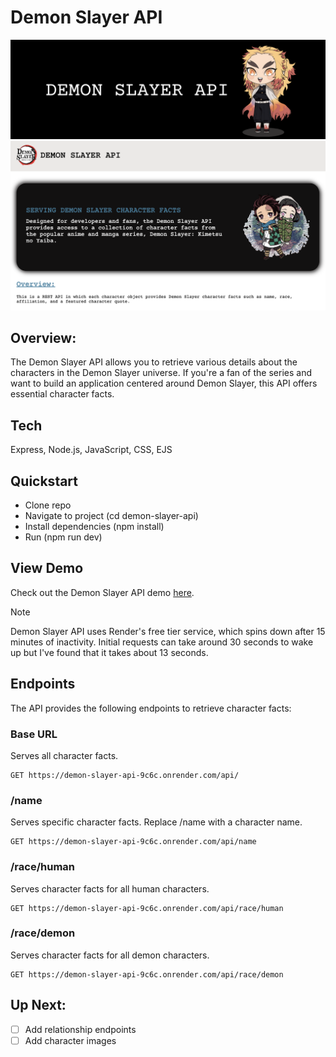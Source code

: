# Demon Slayer API
![Header](https://github.com/gwendolyn954/demon-slayer-api/blob/main/public/assets/gh-header.png)
![Project Screenshot](https://github.com/gwendolyn954/demon-slayer-api/blob/main/public/assets/ds-updated.png)

## Overview:

The Demon Slayer API allows you to retrieve various details about the characters in the Demon Slayer universe. If you're a fan of the series and want to build an application centered around Demon Slayer, this API offers essential character facts.

## Tech  
Express, Node.js, JavaScript, CSS, EJS

## Quickstart  
- Clone repo
- Navigate to project (cd demon-slayer-api)
- Install dependencies (npm install)
- Run (npm run dev)

## View Demo
Check out the Demon Slayer API demo [here]( https://demon-slayer-api-9c6c.onrender.com/).  

> [!NOTE]
> Demon Slayer API uses Render's free tier service, which spins down after 15 minutes of inactivity.  Initial requests can take around 30 seconds to wake up but I've found that it takes about 13 seconds.

## Endpoints
The API provides the following endpoints to retrieve character facts:

### Base URL
Serves all character facts.

```
GET https://demon-slayer-api-9c6c.onrender.com/api/
```

### /name
Serves specific character facts. Replace /name with a character name.

```
GET https://demon-slayer-api-9c6c.onrender.com/api/name
```

### /race/human
Serves character facts for all human characters.

```
GET https://demon-slayer-api-9c6c.onrender.com/api/race/human
```

### /race/demon
Serves character facts for all demon characters.

```
GET https://demon-slayer-api-9c6c.onrender.com/api/race/demon
```

## Up Next:

- [ ] Add relationship endpoints
- [ ] Add character images
